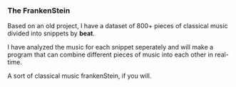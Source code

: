 ### The FrankenStein

Based on an old project, I have a dataset of 800+ pieces of classical music 
divided into snippets by **beat**.

I have analyzed the music for each snippet seperately and will make a program 
that can combine different pieces of music into each other in real-time.

A sort of classical music frankenStein, if you will.